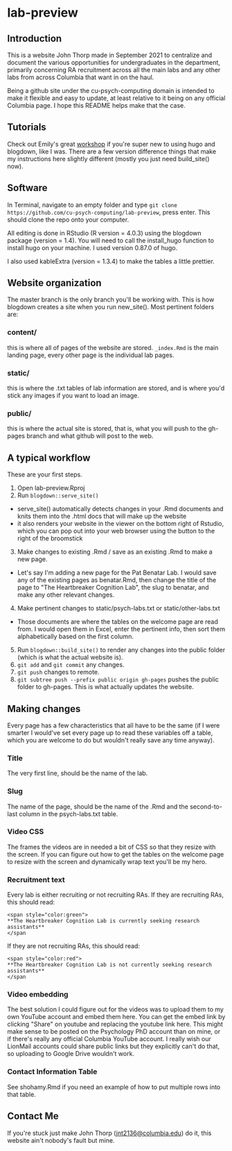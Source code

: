 # lab-preview

## Introduction

This is a website John Thorp made in September 2021 to centralize and document the various opportunities for undergraduates in the department, primarily concerning RA recruitment across all the main labs and any other labs from across Columbia that want in on the haul.

Being a github site under the cu-psych-computing domain is intended to make it flexible and easy to update, at least relative to it being on any official Columbia page. I hope this README helps make that the case.

## Tutorials
Check out Emily's great [workshop](https://cu-psych-computing.github.io/cu-psych-comp-tutorial/tutorials/r-extra/website-github-r/) if you're super new to using hugo and blogdown, like I was. There are a few version difference things that make my instructions here slightly different (mostly you just need build_site() now).

## Software

In Terminal, navigate to an empty folder and type ```git clone https://github.com/cu-psych-computing/lab-preview```, press enter. This should clone the repo onto your computer.

All editing is done in RStudio (R version = 4.0.3) using the blogdown package (version = 1.4). You will need to call the install_hugo function to install hugo on your machine. I used version 0.87.0 of hugo.

I also used kableExtra (version = 1.3.4) to make the tables a little prettier.

## Website organization

The master branch is the only branch you'll be working with. This is how blogdown creates a site when you run new_site(). 
Most pertinent folders are:
### content/
this is where all of pages of the website are stored. ```_index.Rmd``` is the main landing page, every other page is the individual lab pages.
### static/
this is where the .txt tables of lab information are stored, and is where you'd stick any images if you want to load an image.
### public/
this is where the actual site is stored, that is, what you will push to the gh-pages branch and what github will post to the web.

## A typical workflow

These are your first steps.

1. Open lab-preview.Rproj
2. Run ```blogdown::serve_site()```
  * serve_site() automatically detects changes in your .Rmd documents and knits them into the .html docs that will make up the website
  * it also renders your website in the viewer on the bottom right of Rstudio, which you can pop out into your web browser using the button to the right of the broomstick
3. Make changes to existing .Rmd / save as an existing .Rmd to make a new page. 
  * Let's say I'm adding a new page for the Pat Benatar Lab. I would save any of the existing pages as benatar.Rmd, then change the title of the page to "The Heartbreaker Cognition Lab", the slug to benatar, and make any other relevant changes.
4. Make pertinent changes to static/psych-labs.txt or static/other-labs.txt
  * Those documents are where the tables on the welcome page are read from. I would open them in Excel, enter the pertinent info, then sort them alphabetically based on the first column.
5. Run ```blogdown::build_site()``` to render any changes into the public folder (which is what the actual website is).
5. ```git add``` and ```git commit``` any changes.
6. ```git push``` changes to remote.
7. ```git subtree push --prefix public origin gh-pages``` pushes the public folder to gh-pages. This is what actually updates the website.

## Making changes

Every page has a few characteristics that all have to be the same (if I were smarter I would've set every page up to read these variables off a table, which you are welcome to do but wouldn't really save any time anyway).

### Title
The very first line, should be the name of the lab.

### Slug
The name of the page, should be the name of the .Rmd and the second-to-last column in the psych-labs.txt table.

### Video CSS
The frames the videos are in needed a bit of CSS so that they resize with the screen. If you can figure out how to get the tables on the welcome page to resize with the screen and dynamically wrap text you'll be my hero.

### Recruitment text
Every lab is either recruiting or not recruiting RAs. If they are recruiting RAs, this should read:
```
<span style="color:green">
**The Heartbreaker Cognition Lab is currently seeking research assistants**
</span
```
If they are not recruiting RAs, this should read:
```
<span style="color:red">
**The Heartbreaker Cognition Lab is not currently seeking research assistants**
</span
```

### Video embedding
The best solution I could figure out for the videos was to upload them to my own YouTube account and embed them here. You can get the embed link by clicking "Share" on youtube and replacing the youtube link here. This might make sense to be posted on the Psychology PhD account than on mine, or if there's really any official Columbia YouTube account. I really wish our LionMail accounts could share public links but they explicitly can't do that, so uploading to Google Drive wouldn't work.

### Contact Information Table
See shohamy.Rmd if you need an example of how to put multiple rows into that table.

## Contact Me
If you're stuck just make John Thorp (jnt2136@columbia.edu) do it, this website ain't nobody's fault but mine.

